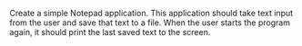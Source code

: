 Create a simple Notepad application. 
This application should take text input from the user and save that text to a file. 
When the user starts the program again, it should print the last saved text to the screen.
